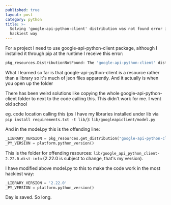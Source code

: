 ```yaml
---
published: true
layout: post
category: python
title: >-
  Solving 'google-api-python-client' distribution was not found error in the
  hackiest way
---
```


For a project I need to use google-api-python-client package, although I installed it through pip at the runtime I receive this error:

```bash
pkg_resources.DistributionNotFound: The 'google-api-python-client' distribution was not found and is required by the application
```

What I learned so far is that google-api-python-client is a resource rather than a library so it's much of json files apparently. And it actually is when you open up the folder

There has been weird solutions like copying the whole google-api-python-client folder to next to the code calling this. This didn't work for me. I went old school 

eg. code location calling this (ps I have my libraries installed under lib via `pip install requirements.txt -t lib/`): `lib/googleapiclient/model.py`

And in the model.py this is the offending line:

```python
_LIBRARY_VERSION = pkg_resources.get_distribution("google-api-python-client").version
_PY_VERSION = platform.python_version()
```

This is the folder for offending resources: `lib/google_api_python_client-2.22.0.dist-info` (2.22.0 is subject to change, that's my version).

I have modified above model.py to this to make the code work in the most hackiest way:

```python
_LIBRARY_VERSION = '2.22.0'
_PY_VERSION = platform.python_version()
```

Day is saved. So long.
